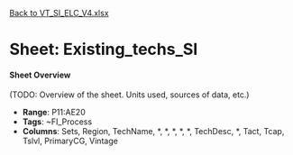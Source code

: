 [Back to VT_SI_ELC_V4.xlsx](README.md)

# Sheet: Existing_techs_SI

#### Sheet Overview

(TODO: Overview of the sheet. Units used, sources of data, etc.)

- **Range**: P11:AE20
- **Tags**: ~FI_Process
- **Columns**: Sets, Region, TechName, *, *, *, *, *, TechDesc, *, Tact, Tcap, Tslvl, PrimaryCG, Vintage

